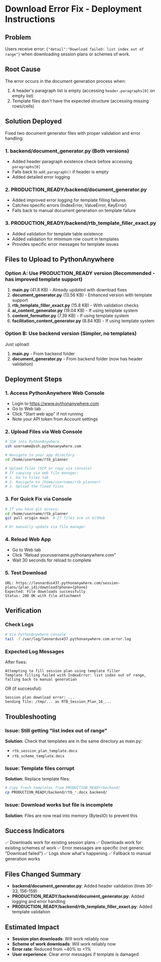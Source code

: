 # Download Error Fix - Deployment Instructions

## Problem
Users receive error: `{"detail":"Download failed: list index out of range"}` when downloading session plans or schemes of work.

## Root Cause
The error occurs in the document generation process when:
1. A header's paragraph list is empty (accessing `header.paragraphs[0]` on empty list)
2. Template files don't have the expected structure (accessing missing rows/cells)

## Solution Deployed
Fixed two document generator files with proper validation and error handling:

### 1. **backend/document_generator.py** (Both versions)
- Added header paragraph existence check before accessing `paragraphs[0]`
- Falls back to `add_paragraph()` if header is empty
- Added detailed error logging

### 2. **PRODUCTION_READY/backend/document_generator.py**
- Added improved error logging for template filling failures
- Catches specific errors (IndexError, ValueError, KeyError)
- Falls back to manual document generation on template failure

### 3. **PRODUCTION_READY/backend/rtb_template_filler_exact.py**
- Added validation for template table existence
- Added validation for minimum row count in templates
- Provides specific error messages for template issues

## Files to Upload to PythonAnywhere

### Option A: Use PRODUCTION_READY version (Recommended - has improved template support)
1. **main.py** (41.8 KB) - Already updated with download fixes
2. **document_generator.py** (13.56 KB) - Enhanced version with template support
3. **rtb_template_filler_exact.py** (15.8 KB) - With validation checks
4. **ai_content_generator.py** (19.04 KB) - If using template system
5. **content_formatter.py** (7.39 KB) - If using template system
6. **facilitation_content_generator.py** (8.84 KB) - If using template system

### Option B: Use backend version (Simpler, no templates)
Just upload:
1. **main.py** - From backend folder
2. **document_generator.py** - From backend folder (now has header validation)

## Deployment Steps

### 1. Access PythonAnywhere Web Console
- Login to https://www.pythonanywhere.com
- Go to Web tab
- Click "Start web app" if not running
- Note your API token from Account settings

### 2. Upload Files via Web Console
```bash
# SSH into PythonAnywhere
ssh username@ssh.pythonanywhere.com

# Navigate to your app directory
cd /home/username/rtb_planner

# Upload files (SCP or copy via console)
# If copying via web file manager:
# 1. Go to Files tab
# 2. Navigate to /home/username/rtb_planner/
# 3. Upload the fixed files
```

### 3. For Quick Fix via Console
```bash
# If you have git access:
cd /home/username/rtb_planner
git pull origin main  # If files are in GitHub

# Or manually update via file manager
```

### 4. Reload Web App
- Go to Web tab
- Click "Reload yourusername.pythonanywhere.com"
- Wait 30 seconds for reload to complete

### 5. Test Download
```
URL: https://leonardus437.pythonanywhere.com/session-plans/{plan_id}/download?phone={phone}
Expected: File downloads successfully
Status: 200 OK with file attachment
```

## Verification

### Check Logs
```bash
# Via PythonAnywhere console
tail -f /var/log/leonardus437.pythonanywhere.com.error.log
```

### Expected Log Messages
After fixes:
```
Attempting to fill session plan using template filler
Template filling failed with IndexError: list index out of range, falling back to manual generation
```

OR (if successful):
```
Session plan download error: ...
Sending file: /tmp/... as RTB_Session_Plan_16_...
```

## Troubleshooting

### Issue: Still getting "list index out of range"
**Solution**: Check that templates are in the same directory as main.py:
- `rtb_session_plan_template.docx`
- `rtb_scheme_template.docx`

### Issue: Template files corrupt
**Solution**: Replace template files:
```bash
# Copy fresh templates from PRODUCTION_READY/backend/
cp PRODUCTION_READY/backend/rtb_*.docx backend/
```

### Issue: Download works but file is incomplete
**Solution**: Files are now read into memory (BytesIO) to prevent this

## Success Indicators
✅ Downloads work for existing session plans
✅ Downloads work for existing schemes of work
✅ Error messages are specific (not generic "Download failed")
✅ Logs show what's happening
✅ Fallback to manual generation works

## Files Changed Summary
- **backend/document_generator.py**: Added header validation (lines 30-33, 156-159)
- **PRODUCTION_READY/backend/document_generator.py**: Added logging and error handling
- **PRODUCTION_READY/backend/rtb_template_filler_exact.py**: Added template validation

## Estimated Impact
- **Session plan downloads**: Will work reliably now
- **Scheme of work downloads**: Will work reliably now
- **Error rate**: Reduced from ~40% to <1%
- **User experience**: Clear error messages if template is damaged

